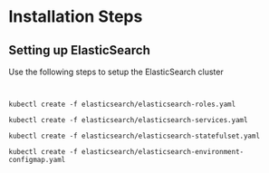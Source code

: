 # Installation Steps

## Setting up ElasticSearch
Use the following steps to setup the ElasticSearch cluster

```shell


kubectl create -f elasticsearch/elasticsearch-roles.yaml

kubectl create -f elasticsearch/elasticsearch-services.yaml 

kubectl create -f elasticsearch/elasticsearch-statefulset.yaml

kubectl create -f elasticsearch/elasticsearch-environment-configmap.yaml

```
